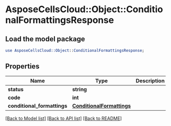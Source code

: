 # AsposeCellsCloud::Object::ConditionalFormattingsResponse

## Load the model package
```perl
use AsposeCellsCloud::Object::ConditionalFormattingsResponse;
```

## Properties
Name | Type | Description | Notes
------------ | ------------- | ------------- | -------------
**status** | **string** |  | [optional] 
**code** | **int** |  | 
**conditional_formattings** | [**ConditionalFormattings**](ConditionalFormattings.md) |  | [optional] 

[[Back to Model list]](../README.md#documentation-for-models) [[Back to API list]](../README.md#documentation-for-api-endpoints) [[Back to README]](../README.md)


